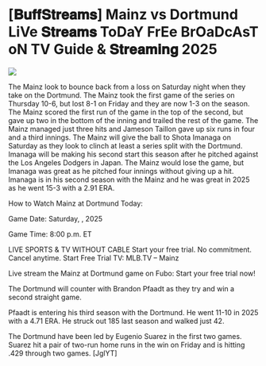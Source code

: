 # [𝐁𝐮𝐟𝐟𝐒𝐭𝐫𝐞𝐚𝐦𝐬] Mainz vs Dortmund LiVe 𝐒𝐭𝐫𝐞𝐚𝐦𝐬 ToDaY FrEe BrOaDcAsT oN TV Guide & 𝐒𝐭𝐫𝐞𝐚𝐦𝐢𝐧𝐠  2025  
  
  
[![](https://i.imgur.com/qSNzIqt.png)](https://movie.rssnews.media/mkKBMUfM.php)  
  
The Mainz look to bounce back from a loss on Saturday night when they take on the Dortmund. The Mainz took the first game of the series on Thursday 10-6, but lost 8-1 on Friday and they are now 1-3 on the season. The Mainz scored the first run of the game in the top of the second, but gave up two in the bottom of the inning and trailed the rest of the game. The Mainz managed just three hits and Jameson Taillon gave up six runs in four and a third innings. The Mainz will give the ball to Shota Imanaga on Saturday as they look to clinch at least a series split with the Dortmund. Imanaga will be making his second start this season after he pitched against the Los Angeles Dodgers in Japan. The Mainz would lose the game, but Imanaga was great as he pitched four innings without giving up a hit. Imanaga is in his second season with the Mainz and he was great in 2025 as he went 15-3 with a 2.91 ERA.

How to Watch Mainz at Dortmund Today:

Game Date: Saturday, , 2025

Game Time: 8:00 p.m. ET

LIVE SPORTS & TV WITHOUT CABLE
Start your free trial. No commitment. Cancel anytime.
Start Free Trial
TV: MLB.TV – Mainz

Live stream the Mainz at Dortmund game on Fubo: Start your free trial now!

The Dortmund will counter with Brandon Pfaadt as they try and win a second straight game.

Pfaadt is entering his third season with the Dortmund. He went 11-10 in 2025 with a 4.71 ERA. He struck out 185 last season and walked just 42.

The Dortmund have been led by Eugenio Suarez in the first two games. Suarez hit a pair of two-run home runs in the win on Friday and is hitting .429 through two games. [JglYT]